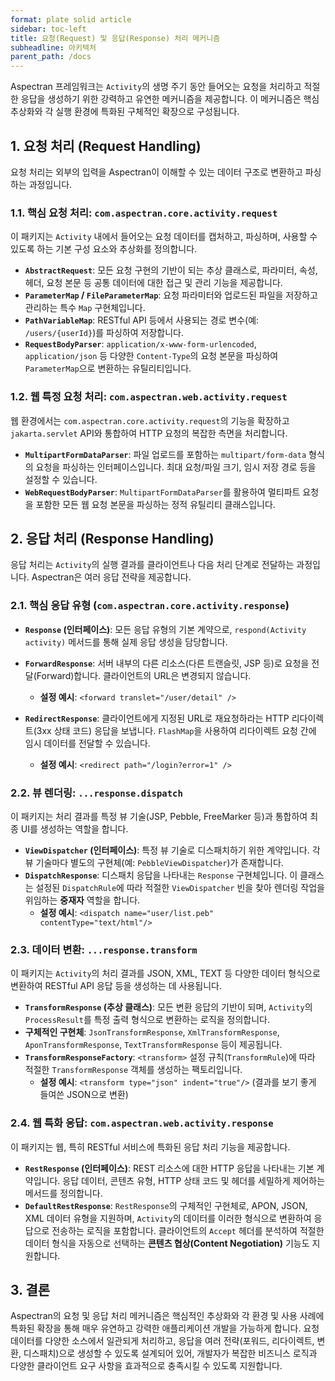 ```yaml
---
format: plate solid article
sidebar: toc-left
title: 요청(Request) 및 응답(Response) 처리 메커니즘
subheadline: 아키텍처
parent_path: /docs
---
```


Aspectran 프레임워크는 `Activity`의 생명 주기 동안 들어오는 요청을 처리하고 적절한 응답을 생성하기 위한 강력하고 유연한 메커니즘을 제공합니다. 이 메커니즘은 핵심 추상화와 각 실행 환경에 특화된 구체적인 확장으로 구성됩니다.

## 1. 요청 처리 (Request Handling)

요청 처리는 외부의 입력을 Aspectran이 이해할 수 있는 데이터 구조로 변환하고 파싱하는 과정입니다.

### 1.1. 핵심 요청 처리: `com.aspectran.core.activity.request`

이 패키지는 `Activity` 내에서 들어오는 요청 데이터를 캡처하고, 파싱하며, 사용할 수 있도록 하는 기본 구성 요소와 추상화를 정의합니다.

-   **`AbstractRequest`**: 모든 요청 구현의 기반이 되는 추상 클래스로, 파라미터, 속성, 헤더, 요청 본문 등 공통 데이터에 대한 접근 및 관리 기능을 제공합니다.
-   **`ParameterMap` / `FileParameterMap`**: 요청 파라미터와 업로드된 파일을 저장하고 관리하는 특수 `Map` 구현체입니다.
-   **`PathVariableMap`**: RESTful API 등에서 사용되는 경로 변수(예: `/users/{userId}`)를 파싱하여 저장합니다.
-   **`RequestBodyParser`**: `application/x-www-form-urlencoded`, `application/json` 등 다양한 `Content-Type`의 요청 본문을 파싱하여 `ParameterMap`으로 변환하는 유틸리티입니다.

### 1.2. 웹 특정 요청 처리: `com.aspectran.web.activity.request`

웹 환경에서는 `com.aspectran.core.activity.request`의 기능을 확장하고 `jakarta.servlet` API와 통합하여 HTTP 요청의 복잡한 측면을 처리합니다.

-   **`MultipartFormDataParser`**: 파일 업로드를 포함하는 `multipart/form-data` 형식의 요청을 파싱하는 인터페이스입니다. 최대 요청/파일 크기, 임시 저장 경로 등을 설정할 수 있습니다.
-   **`WebRequestBodyParser`**: `MultipartFormDataParser`를 활용하여 멀티파트 요청을 포함한 모든 웹 요청 본문을 파싱하는 정적 유틸리티 클래스입니다.

## 2. 응답 처리 (Response Handling)

응답 처리는 `Activity`의 실행 결과를 클라이언트나 다음 처리 단계로 전달하는 과정입니다. Aspectran은 여러 응답 전략을 제공합니다.

### 2.1. 핵심 응답 유형 (`com.aspectran.core.activity.response`)

-   **`Response` (인터페이스)**: 모든 응답 유형의 기본 계약으로, `respond(Activity activity)` 메서드를 통해 실제 응답 생성을 담당합니다.

-   **`ForwardResponse`**: 서버 내부의 다른 리소스(다른 트랜슬릿, JSP 등)로 요청을 전달(Forward)합니다. 클라이언트의 URL은 변경되지 않습니다.
    -   **설정 예시**: `<forward translet="/user/detail" />`

-   **`RedirectResponse`**: 클라이언트에게 지정된 URL로 재요청하라는 HTTP 리다이렉트(3xx 상태 코드) 응답을 보냅니다. `FlashMap`을 사용하여 리다이렉트 요청 간에 임시 데이터를 전달할 수 있습니다.
    -   **설정 예시**: `<redirect path="/login?error=1" />`

### 2.2. 뷰 렌더링: `...response.dispatch`

이 패키지는 처리 결과를 특정 뷰 기술(JSP, Pebble, FreeMarker 등)과 통합하여 최종 UI를 생성하는 역할을 합니다.

-   **`ViewDispatcher` (인터페이스)**: 특정 뷰 기술로 디스패치하기 위한 계약입니다. 각 뷰 기술마다 별도의 구현체(예: `PebbleViewDispatcher`)가 존재합니다.
-   **`DispatchResponse`**: 디스패치 응답을 나타내는 `Response` 구현체입니다. 이 클래스는 설정된 `DispatchRule`에 따라 적절한 `ViewDispatcher` 빈을 찾아 렌더링 작업을 위임하는 **중재자** 역할을 합니다.
    -   **설정 예시**: `<dispatch name="user/list.peb" contentType="text/html"/>`

### 2.3. 데이터 변환: `...response.transform`

이 패키지는 `Activity`의 처리 결과를 JSON, XML, TEXT 등 다양한 데이터 형식으로 변환하여 RESTful API 응답 등을 생성하는 데 사용됩니다.

-   **`TransformResponse` (추상 클래스)**: 모든 변환 응답의 기반이 되며, `Activity`의 `ProcessResult`를 특정 출력 형식으로 변환하는 로직을 정의합니다.
-   **구체적인 구현체**: `JsonTransformResponse`, `XmlTransformResponse`, `AponTransformResponse`, `TextTransformResponse` 등이 제공됩니다.
-   **`TransformResponseFactory`**: `<transform>` 설정 규칙(`TransformRule`)에 따라 적절한 `TransformResponse` 객체를 생성하는 팩토리입니다.
    -   **설정 예시**: `<transform type="json" indent="true"/>` (결과를 보기 좋게 들여쓴 JSON으로 변환)

### 2.4. 웹 특화 응답: `com.aspectran.web.activity.response`

이 패키지는 웹, 특히 RESTful 서비스에 특화된 응답 처리 기능을 제공합니다.

-   **`RestResponse` (인터페이스)**: REST 리소스에 대한 HTTP 응답을 나타내는 기본 계약입니다. 응답 데이터, 콘텐츠 유형, HTTP 상태 코드 및 헤더를 세밀하게 제어하는 메서드를 정의합니다.
-   **`DefaultRestResponse`**: `RestResponse`의 구체적인 구현체로, APON, JSON, XML 데이터 유형을 지원하며, `Activity`의 데이터를 이러한 형식으로 변환하여 응답으로 전송하는 로직을 포함합니다. 클라이언트의 `Accept` 헤더를 분석하여 적절한 데이터 형식을 자동으로 선택하는 **콘텐츠 협상(Content Negotiation)** 기능도 지원합니다.

## 3. 결론

Aspectran의 요청 및 응답 처리 메커니즘은 핵심적인 추상화와 각 환경 및 사용 사례에 특화된 확장을 통해 매우 유연하고 강력한 애플리케이션 개발을 가능하게 합니다. 요청 데이터를 다양한 소스에서 일관되게 처리하고, 응답을 여러 전략(포워드, 리다이렉트, 변환, 디스패치)으로 생성할 수 있도록 설계되어 있어, 개발자가 복잡한 비즈니스 로직과 다양한 클라이언트 요구 사항을 효과적으로 충족시킬 수 있도록 지원합니다.